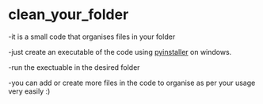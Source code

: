 # clean_your_folder
-it is a small code that organises files in your folder

-just create an executable of the code using [pyinstaller](https://datatofish.com/executable-pyinstaller/) on windows.

-run the exectuable in the desired folder

-you can add or create more files in the code to organise as per your usage very easily :)
